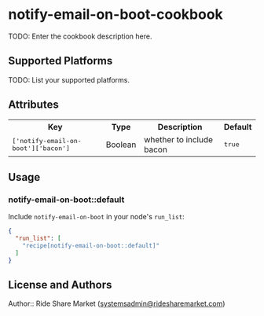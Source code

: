 # notify-email-on-boot-cookbook

TODO: Enter the cookbook description here.

## Supported Platforms

TODO: List your supported platforms.

## Attributes

<table>
  <tr>
    <th>Key</th>
    <th>Type</th>
    <th>Description</th>
    <th>Default</th>
  </tr>
  <tr>
    <td><tt>['notify-email-on-boot']['bacon']</tt></td>
    <td>Boolean</td>
    <td>whether to include bacon</td>
    <td><tt>true</tt></td>
  </tr>
</table>

## Usage

### notify-email-on-boot::default

Include `notify-email-on-boot` in your node's `run_list`:

```json
{
  "run_list": [
    "recipe[notify-email-on-boot::default]"
  ]
}
```

## License and Authors

Author:: Ride Share Market (<systemsadmin@ridesharemarket.com>)
